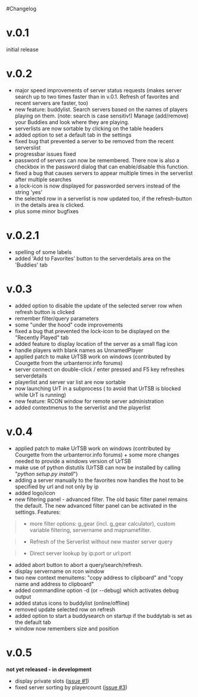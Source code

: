 #Changelog

# v.0.1 #

initial release


# v.0.2 #

  * major speed improvements of server status requests (makes server search up to two times faster than in v.0.1. Refresh of favorites and recent servers are faster, too)
  * new feature: buddylist. Search servers based on the names of players playing on them. (note: search is case sensitiv!) Manage (add/remove) your Buddies and look where they are playing.
  * serverlists are now sortable by clicking on the table headers
  * added option to set a default tab in the settings
  * fixed bug that prevented a server to be removed from the recent serverslist
  * progressbar issues fixed
  * password of servers can now be remembered. There now is also a checkbox in the password dialog that can enable/disable this function.
  * fixed a bug that causes servers to appear multiple times in the serverlist after multiple searches
  * a lock-icon is now displayed for passworded servers instead of the string 'yes'
  * the selected row in a serverlist is now updated too, if the refresh-button in the details area is clicked.
  * plus some minor bugfixes


# v.0.2.1 #

  * spelling of some labels
  * added 'Add to Favorites' button to the serverdetails area on the 'Buddies' tab


# v.0.3 #

  * added option to disable the update of the selected server row when refresh button is clicked
  * remember filter/query parameters
  * some "under the hood" code improvements
  * fixed a bug that prevented the lock-icon to be displayed on the "Recently Played" tab
  * added feature to display location of the server as a small flag icon
  * handle players with blank names as UnnamedPlayer
  * applied patch to make UrTSB work on windows (contributed by Courgette from the urbanterror.info forums)
  * server connect on double-click / enter pressed and F5 key refreshes serverdetails
  * playerlist and server var list are now sortable
  * now launching UrT in a subprocess ( to avoid that UrTSB is blocked while UrT is running)
  * new feature: RCON window for remote server administration
  * added contextmenus to the serverlist and the playerlist

# v.0.4 #

  * applied patch to make UrTSB work on windows (contributed by Courgette from the urbanterror.info forums) + some more changes needed to provide a windows version of UrTSB
  * make use of python distutils (UrTSB can now be installed by calling "_python setup.py install_")
  * adding a server manually to the favorites now handles the host to be specified by url and not only by ip
  * added logo/icon
  * new filtering panel - advanced filter. The old basic filter panel remains the default. The new advanced filter panel can be activated in the settings. Features:
> - more filter options: g\_gear (incl. g\_gear calculator), custom variable filtering, servername and mapnamefilter.

> - Refresh of the Serverlist without new master server query

> - Direct server lookup by ip:port or url:port
  * added abort button to abort a query/search/refresh.
  * display servername on rcon window
  * two new context menuitems: "copy address to clipboard" and "copy name and address to clipboard"
  * added commandline option -d (or --debug) which activates debug output
  * added status icons to buddylist (online/offline)
  * removed update selected row on refresh
  * added option to start a buddysearch on startup if the buddytab is set as the default tab
  * window now remembers size and position

# v.0.5 #

**not yet released - in development**

  * display private slots ([issue #1](https://code.google.com/p/urtsb/issues/detail?id=#1))
  * fixed server sorting by playercount ([issue #3](https://code.google.com/p/urtsb/issues/detail?id=#3))